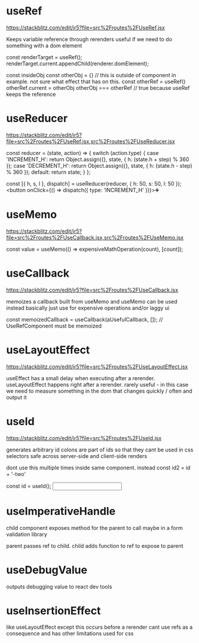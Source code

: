 # useRef

https://stackblitz.com/edit/ir5?file=src%2Froutes%2FUseRef.jsx

Keeps variable reference through rerenders
useful if we need to do something with a dom element

const renderTarget = useRef();
renderTarget.current.appendChild(renderer.domElement);

<div ref={renderTarget} className="scene"></div>

const insideObj
const otherObj = {} // this is outside of component in example. not sure what effect that has on this.
const otherRef = useRef()
otherRef.current = otherObj
otherObj === otherRef // true because useRef keeps the reference

# useReducer

https://stackblitz.com/edit/ir5?file=src%2Froutes%2FUseRef.jsx,src%2Froutes%2FUseReducer.jsx

const reducer = (state, action) => {
switch (action.type) {
case 'INCREMENT_H':
return Object.assign({}, state, { h: (state.h + step) % 360 });
case 'DECREMENT_H':
return Object.assign({}, state, { h: (state.h - step) % 360 });
default:
return state;
}
};

const [{ h, s, l }, dispatch] = useReducer(reducer, { h: 50, s: 50, l: 50 });
<button onClick={() => dispatch({ type: 'INCREMENT_H' })}>➕</button>

# useMemo

https://stackblitz.com/edit/ir5?file=src%2Froutes%2FUseCallback.jsx,src%2Froutes%2FUseMemo.jsx

const value = useMemo(() => expensiveMathOperation(count), [count]);

# useCallback

https://stackblitz.com/edit/ir5?file=src%2Froutes%2FUseCallback.jsx

memoizes a callback
built from useMemo and useMemo can be used instead
basically just use for expensive operations and/or laggy ui

const memoizedCallback = useCallback(aUsefulCallback, []);
<UseRefComponent cb={memoizedCallback} /> // UseRefComponent must be memoized

# useLayoutEffect

https://stackblitz.com/edit/ir5?file=src%2Froutes%2FUseLayoutEffect.jsx

useEffect has a small delay when executing after a rerender. useLayoutEffect happens right after a rerender.
rarely useful - in this case we need to measure something in the dom that changes quickly / often and output it

# useId

https://stackblitz.com/edit/ir5?file=src%2Froutes%2FUseId.jsx

generates arbitrary id
colons are part of ids so that they cant be used in css selectors
safe across server-side and client-side renders

dont use this multiple times inside same component. instead const id2 = id + '-two'

const id = useId();
<input type="text" id={id} />

# useImperativeHandle

child component exposes method for the parent to call
maybe in a form validation library

parent passes ref to child. child adds function to ref to expose to parent

# useDebugValue

outputs debugging value to react dev tools

# useInsertionEffect

like useLayoutEffect except this occurs before a rerender
cant use refs as a consequence and has other limitations
used for css

